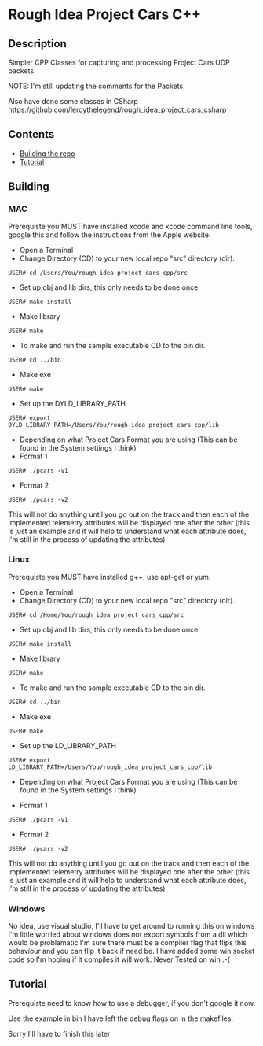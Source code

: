 # Rough Idea Project Cars C++

## Description

Simpler CPP Classes for capturing and processing Project Cars UDP packets.

NOTE: I'm still updating the comments for the Packets.

Also have done some classes in CSharp https://github.com/leroythelegend/rough_idea_project_cars_csharp

## Contents

* [Building the repo](#P-Building)
* [Tutorial](#P-Tutorial)

## <a name="P-Building"></a> Building

### MAC

Prerequiste you MUST have installed xcode and xcode command line tools, google this and follow the instructions from the Apple website.

* Open a Terminal
* Change Directory (CD) to your new local repo "src" directory (dir).

```
USER# cd /Users/You/rough_idea_project_cars_cpp/src
```

* Set up obj and lib dirs, this only needs to be done once.

```
USER# make install
```

* Make library

```
USER# make 
```

* To make and run the sample executable CD to the bin dir.

```
USER# cd ../bin
```

* Make exe

```
USER# make 
```

* Set up the DYLD_LIBRARY_PATH

```
USER# export DYLD_LIBRARY_PATH=/Users/You/rough_idea_project_cars_cpp/lib
```

* Depending on what Project Cars Format you are using (This can be found in the System settings I think)
* Format 1
```
USER# ./pcars -v1
```
* Format 2
```
USER# ./pcars -v2
```

This will not do anything until you go out on the track and then each of the implemented telemetry attributes will be displayed one after the other (this is just an example and it will help to understand what each attribute does, I'm still in the process of updating the attributes)

### Linux

Prerequiste you MUST have installed g++, use apt-get or yum.

* Open a Terminal
* Change Directory (CD) to your new local repo "src" directory (dir).

```
USER# cd /Home/You/rough_idea_project_cars_cpp/src
```

* Set up obj and lib dirs, this only needs to be done once.

```
USER# make install
```

* Make library

```
USER# make 
```

* To make and run the sample executable CD to the bin dir.

```
USER# cd ../bin
```

* Make exe

```
USER# make 
```

* Set up the LD_LIBRARY_PATH

```
USER# export LD_LIBRARY_PATH=/Users/You/rough_idea_project_cars_cpp/lib
```

* Depending on what Project Cars Format you are using (This can be found in the System settings I think)

* Format 1
```
USER# ./pcars -v1
```
* Format 2
```
USER# ./pcars -v2
```

This will not do anything until you go out on the track and then each of the implemented telemetry attributes will be displayed one after the other (this is just an example and it will help to understand what each attribute does, I'm still in the process of updating the attributes)

### Windows

No idea, use visual studio, I'll have to get around to running this on windows I'm little worried about windows does not export symbols from a dll which would be problamatic I'm sure there must be a compiler flag that flips this behaviour and you can flip it back if need be. I have added some win socket code so I'm hoping if it compiles it will work. Never Tested on win :-(

## <a name="P-Tutorial"></a> Tutorial

Prerequiste need to know how to use a debugger, if you don't google it now.

Use the example in bin I have left the debug flags on in the makefiles.

Sorry I'll have to finish this later
